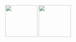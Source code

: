 <img src="https://user-images.githubusercontent.com/99658011/162208885-a84041cc-cb4a-4f78-80e1-89a99dceb14e.jpg" width="100" height="100">
<img src="https://user-images.githubusercontent.com/99658011/162208892-d93a5e13-0123-4957-9e9b-a35891d0054a.jpg" width="100" height="100">
